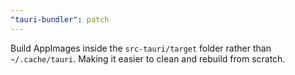 ```yaml
---
"tauri-bundler": patch
---
```


Build AppImages inside the `src-tauri/target` folder rather than `~/.cache/tauri`. Making it easier to clean and rebuild from scratch.
